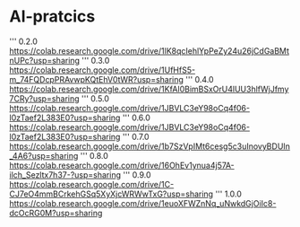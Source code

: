 # AI-pratcics
'''
0.2.0
https://colab.research.google.com/drive/1lK8qcIehlYpPeZy24u26jCdGaBMtnUPc?usp=sharing
'''
0.3.0
https://colab.research.google.com/drive/1UfHfS5-m_74FQDcpPRAvwpKQtEhV0tWR?usp=sharing
'''
0.4.0
https://colab.research.google.com/drive/1KfAl0BimBSxOrU4lUU3hlfWjJfmy7CRy?usp=sharing
'''
0.5.0
https://colab.research.google.com/drive/1JBVLC3eY98oCq4f06-l0zTaef2L383E0?usp=sharing
'''
0.6.0
https://colab.research.google.com/drive/1JBVLC3eY98oCq4f06-l0zTaef2L383E0?usp=sharing
'''
0.7.0
https://colab.research.google.com/drive/1b7SzVpIMt6cesg5c3uInovyBDUIn_4A6?usp=sharing
'''
0.8.0
https://colab.research.google.com/drive/16OhEv1ynua4j57A-ilch_Sezltx7h37-?usp=sharing
'''
0.9.0
https://colab.research.google.com/drive/1C-CJ7eO4mmBCrkehGSq5XyXjcWRWwTxG?usp=sharing
'''
1.0.0
https://colab.research.google.com/drive/1euoXFWZnNq_uNwkdGjOiIc8-dcOcRG0M?usp=sharing

